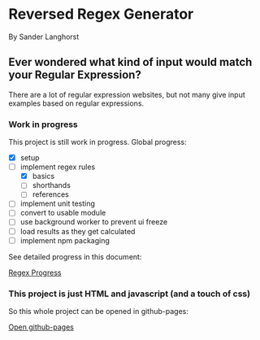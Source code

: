 # Reversed Regex Generator
By Sander Langhorst

## Ever wondered what kind of input would match your Regular Expression?

There are a lot of regular expression websites, but not many give input examples based on regular expressions.

### Work in progress
This project is still work in progress.
Global progress:
- [x] setup
- [ ] implement regex rules
	- [x] basics
	- [ ] shorthands
	- [ ] references
- [ ] implement unit testing
- [ ] convert to usable module
- [ ] use background worker to prevent ui freeze
- [ ] load results as they get calculated
- [ ] implement npm packaging

See detailed progress in this document:

[Regex Progress](./regex.md)

### This project is just HTML and javascript (and a touch of css)
So this whole project can be opened in github-pages:

[Open github-pages](https://sanderlanghorstredhotminute.github.io/xeger/)